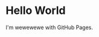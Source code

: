 <!DOCTYPE html>
<html>
<body>
<h1>Hello World</h1>
<p>I'm wewewewe with GitHub Pages.</p>
</body>
</html>
